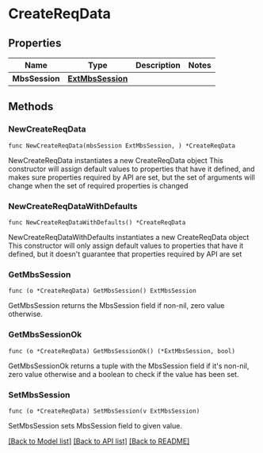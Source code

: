 # CreateReqData

## Properties

Name | Type | Description | Notes
------------ | ------------- | ------------- | -------------
**MbsSession** | [**ExtMbsSession**](ExtMbsSession.md) |  | 

## Methods

### NewCreateReqData

`func NewCreateReqData(mbsSession ExtMbsSession, ) *CreateReqData`

NewCreateReqData instantiates a new CreateReqData object
This constructor will assign default values to properties that have it defined,
and makes sure properties required by API are set, but the set of arguments
will change when the set of required properties is changed

### NewCreateReqDataWithDefaults

`func NewCreateReqDataWithDefaults() *CreateReqData`

NewCreateReqDataWithDefaults instantiates a new CreateReqData object
This constructor will only assign default values to properties that have it defined,
but it doesn't guarantee that properties required by API are set

### GetMbsSession

`func (o *CreateReqData) GetMbsSession() ExtMbsSession`

GetMbsSession returns the MbsSession field if non-nil, zero value otherwise.

### GetMbsSessionOk

`func (o *CreateReqData) GetMbsSessionOk() (*ExtMbsSession, bool)`

GetMbsSessionOk returns a tuple with the MbsSession field if it's non-nil, zero value otherwise
and a boolean to check if the value has been set.

### SetMbsSession

`func (o *CreateReqData) SetMbsSession(v ExtMbsSession)`

SetMbsSession sets MbsSession field to given value.



[[Back to Model list]](../README.md#documentation-for-models) [[Back to API list]](../README.md#documentation-for-api-endpoints) [[Back to README]](../README.md)


